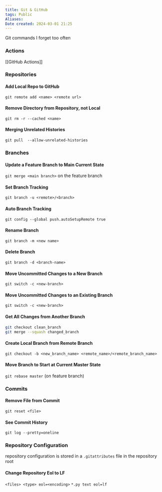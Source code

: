 ```yaml
---
title: Git & GitHub
tags: Public
Aliases:
Date created: 2024-03-01 21:25
---
```

Git commands I forget too often

### Actions
[[GitHub Actions]]

### Repositories

#### Add Local Repo to GitHub
`git remote add <name> <remote url>`

#### Remove Directory from Repository, not Local
`git rm -r --cached <name> `

#### Merging Unrelated Histories
`git pull  --allow-unrelated-histories`

### Branches
#### Update a Feature Branch to Main Current State
`git merge <main branch>` on the feature branch
#### Set Branch Tracking
`git branch -u <remote>/<branch>`
#### Auto Branch Tracking
`git config --global push.autoSetupRemote true`
#### Rename Branch
`git branch -m <new name>`

#### Delete Branch
`git branch -d <branch-name>`
#### Move Uncommitted Changes to a New Branch
`git switch -c <new-branch>`
#### Move Uncommitted Changes to an Existing Branch
`git switch -c <new-branch>`
#### Get All Changes from Another Branch
```bash
git checkout clean_branch
git merge --squash changed_branch
```
#### Create Local Branch from Remote Branch
`git checkout -b <new_branch_name> <remote_name>/<remote_branch_name>`

#### Move Branch to Start at Current Master State
`git rebase master` (on feature branch)

### Commits
#### Remove File from Commit
`git reset <file>`

#### See Commit History
`git log --pretty=oneline`

### Repository Configuration

repository configuration is stored in a `.gitattributes` file in the repository root

#### Change Repository Eol to LF
`<files> <type> eol=<encoding>`
`*.py text eol=lf`

